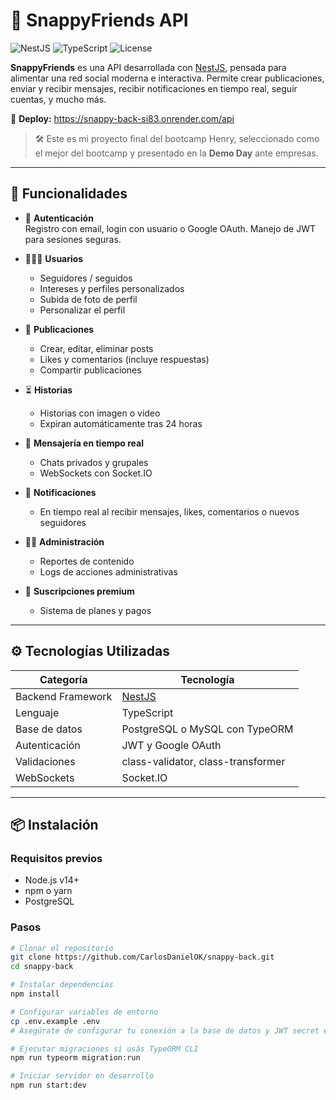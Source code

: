 # 📸 SnappyFriends API

![NestJS](https://img.shields.io/badge/NestJS-v9.0.0-red)
![TypeScript](https://img.shields.io/badge/TypeScript-v4.9-blue)
![License](https://img.shields.io/badge/License-MIT-green)

**SnappyFriends** es una API desarrollada con [NestJS](https://nestjs.com), pensada para alimentar una red social moderna e interactiva. Permite crear publicaciones, enviar y recibir mensajes, recibir notificaciones en tiempo real, seguir cuentas, y mucho más.

🔗 **Deploy:** https://snappy-back-si83.onrender.com/api

> 🛠 Este es mi proyecto final del bootcamp Henry, seleccionado como el mejor del bootcamp y presentado en la **Demo Day** ante empresas.

---

## 🌟 Funcionalidades

- 🔐 **Autenticación**  
  Registro con email, login con usuario o Google OAuth. Manejo de JWT para sesiones seguras.

- 🧑‍🤝‍🧑 **Usuarios**
  - Seguidores / seguidos
  - Intereses y perfiles personalizados
  - Subida de foto de perfil
  - Personalizar el perfil

- 📝 **Publicaciones**
  - Crear, editar, eliminar posts
  - Likes y comentarios (incluye respuestas)
  - Compartir publicaciones

- ⏳ **Historias**
  - Historias con imagen o video
  - Expiran automáticamente tras 24 horas

- 💬 **Mensajería en tiempo real**
  - Chats privados y grupales
  - WebSockets con Socket.IO

- 🔔 **Notificaciones**
  - En tiempo real al recibir mensajes, likes, comentarios o nuevos seguidores

- 🧑‍⚖️ **Administración**
  - Reportes de contenido
  - Logs de acciones administrativas

- 💎 **Suscripciones premium**
  - Sistema de planes y pagos

---

## ⚙️ Tecnologías Utilizadas

| Categoría          | Tecnología                |
|--------------------|---------------------------|
| Backend Framework  | [NestJS](https://nestjs.com) |
| Lenguaje           | TypeScript                |
| Base de datos      | PostgreSQL o MySQL con TypeORM |
| Autenticación      | JWT y Google OAuth        |
| Validaciones       | class-validator, class-transformer |
| WebSockets         | Socket.IO                 |

---

## 📦 Instalación

### Requisitos previos
- Node.js v14+
- npm o yarn
- PostgreSQL

### Pasos

```bash
# Clonar el repositorio
git clone https://github.com/CarlosDanielOK/snappy-back.git
cd snappy-back

# Instalar dependencias
npm install

# Configurar variables de entorno
cp .env.example .env
# Asegúrate de configurar tu conexión a la base de datos y JWT secret en el .env

# Ejecutar migraciones si usás TypeORM CLI
npm run typeorm migration:run

# Iniciar servidor en desarrollo
npm run start:dev
